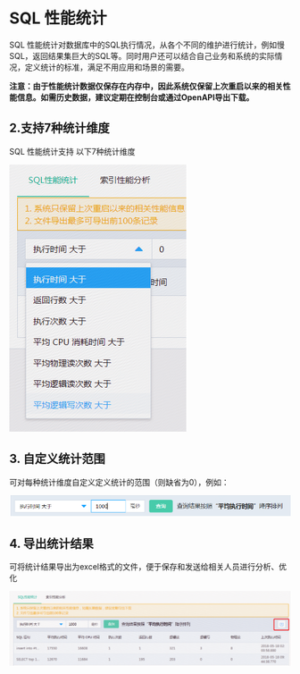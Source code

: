 # SQL  性能统计
SQL 性能统计对数据库中的SQL执行情况，从各个不同的维护进行统计，例如慢SQL，返回结果集巨大的SQL等。同时用户还可以结合自己业务和系统的实际情况，定义统计的标准，满足不用应用和场景的需要。

**注意：由于性能统计数据仅保存在内存中，因此系统仅保留上次重启以来的相关性能信息。如需历史数据，建议定期在控制台或通过OpenAPI导出下载。**

## 2.支持7种统计维度
SQL 性能统计支持 以下7种统计维度

![SQL性能1](../../../../../image/RDS/SQL-Performance-1.png)

## 3. 自定义统计范围
可对每种统计维度自定义定义统计的范围（则缺省为0），例如：

![SQL性能2](../../../../../image/RDS/SQL-Performance-2.png)


## 4. 导出统计结果
可将统计结果导出为excel格式的文件，便于保存和发送给相关人员进行分析、优化

![SQL性能3](../../../../../image/RDS/SQL-Performance-3.png)

